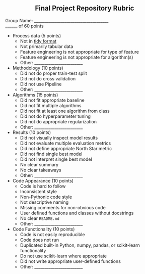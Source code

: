 <center><h2>Final Project Repository Rubric</h2></center>

Group Name: \_\_\_\_\_\_\_\_\_\_\_\_\_\_\_\_\_\_\_\_\_\_\_\_\_\_\_\_\_\_\_\_\_\_\_\_\_   
\_\_\_\_\_\_ of 60 points

- Process data (5 points)
    - Not in [tidy format](https://en.wikipedia.org/wiki/Tidy_data)
    - Not primarily tabular data
    - Feature engineering is not appropriate for type of feature 
    - Feature engineering is not appropriate for algorithm(s)
    - Other: \_\_\_\_\_\_\_\_\_\_\_\_\_\_\_\_\_\_\_\_\_\_\_\_
- Methodology (10 points)
    - Did not do proper train-test split
    - Did not do cross validation
    - Did not use Pipeline
    - Other: \_\_\_\_\_\_\_\_\_\_\_\_\_\_\_\_\_\_\_\_\_\_\_\_
- Algorithms (15 points)
    - Did not fit appropriate baseline
    - Did not fit multiple algorithms
    - Did not fit at least one algorithm from class 
    - Did not do hyperparameter tuning
    - Did not do appropriate regularization
    - Other: \_\_\_\_\_\_\_\_\_\_\_\_\_\_\_\_\_\_\_\_\_\_\_\_
- Results (10 points)
    - Did not visually inspect model results
    - Did not evaluate multiple evaluation metrics
    - Did not define appropriate North Star metric
    - Did not find single best model
    - Did not interpret single best model  
    - No clear summary
    - No clear takeaways
    - Other: \_\_\_\_\_\_\_\_\_\_\_\_\_\_\_\_\_\_\_\_\_\_\_\_
- Code Appearance (10 points)
    - Code is hard to follow
    - Inconsistent style
    - Non-Pythonic code style
    - Not descriptive naming
    - Missing comments for non-obvious code
    - User defined functions and classes without docstrings
    - No clear `README.md`
    - Other: \_\_\_\_\_\_\_\_\_\_\_\_\_\_\_\_\_\_\_\_\_\_\_\_
- Code Functionality (10 points)
    - Code is not easily reproducible
    - Code does not run
    - Duplicated built-in Python, numpy, pandas, or scikit-learn functionality
    - Do not use scikit-learn where appropriate
    - Did not write appropriate user-defined functions
    - Other: \_\_\_\_\_\_\_\_\_\_\_\_\_\_\_\_\_\_\_\_\_\_\_\_
